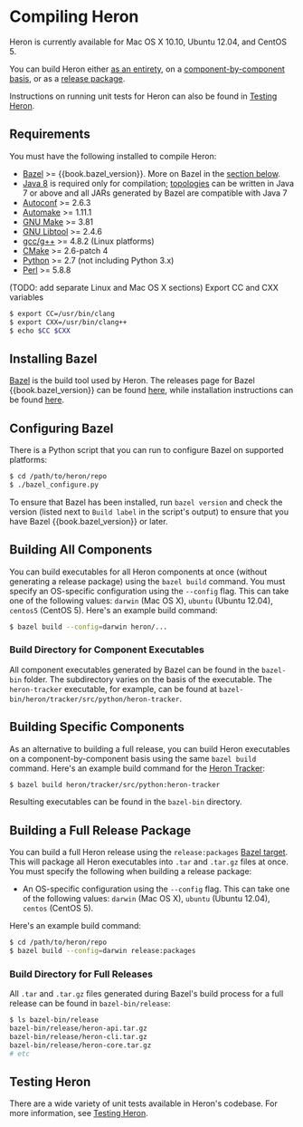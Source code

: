 # Compiling Heron

Heron is currently available for Mac OS X 10.10, Ubuntu 12.04, and CentOS 5.

You can build Heron either [as an entirety](#building-all-components), on a
[component-by-component basis](#building-specific-components), or as a [release
package](#building-a-full-release-package).

Instructions on running unit tests for Heron can also be found in [Testing Heron](../contributors/testing.html).

## Requirements

You must have the following installed to compile Heron:

* [Bazel](http://bazel.io/docs/install.html) >= {{book.bazel_version}}. More on
  Bazel in the [section below](#installing-bazel).
* [Java
  8](http://www.oracle.com/technetwork/java/javase/downloads/jdk8-downloads-2133151.html)
  is required only for compilation; [topologies](topologies.html) can be
  written in Java 7 or above and all JARs generated by Bazel are
  compatible with Java 7
* [Autoconf](http://www.gnu.org/software/autoconf/autoconf.html) >=
  2.6.3
* [Automake](https://www.gnu.org/software/automake/) >= 1.11.1
* [GNU Make](https://www.gnu.org/software/make/) >= 3.81
* [GNU Libtool](http://www.gnu.org/software/libtool/) >= 2.4.6
* [gcc/g++](https://gcc.gnu.org/) >= 4.8.2 (Linux platforms)
* [CMake](https://cmake.org/) >= 2.6-patch 4
* [Python](https://www.python.org/) >= 2.7 (not including Python 3.x)
* [Perl](https://www.perl.org/) >= 5.8.8

(TODO: add separate Linux and Mac OS X sections) Export CC and CXX variables

```bash
$ export CC=/usr/bin/clang
$ export CXX=/usr/bin/clang++
$ echo $CC $CXX
```

## Installing Bazel

[Bazel](http://bazel.io) is the build tool used by Heron. The releases page for
Bazel {{book.bazel_version}} can be found
[here](https://github.com/bazelbuild/bazel/releases/tag/{{book.bazel_version}}),
while installation instructions can be found
[here](http://bazel.io/docs/install.html).

## Configuring Bazel

There is a Python script that you can run to configure Bazel on supported
platforms:

```bash
$ cd /path/to/heron/repo
$ ./bazel_configure.py
```

To ensure that Bazel has been installed, run `bazel version` and check the
version (listed next to `Build label` in the script's output) to ensure that you
have Bazel {{book.bazel_version}} or later.

## Building All Components

You can build executables for all Heron components at once (without generating a
release package) using the `bazel build` command. You must specify an
OS-specific configuration using the `--config` flag. This can take one of the
following values: `darwin` (Mac OS X), `ubuntu` (Ubuntu 12.04), `centos5`
(CentOS 5). Here's an example build command:

```bash
$ bazel build --config=darwin heron/...
```

### Build Directory for Component Executables

All component executables generated by Bazel can be found in the `bazel-bin`
folder. The subdirectory varies on the basis of the executable. The
`heron-tracker` executable, for example, can be found at
`bazel-bin/heron/tracker/src/python/heron-tracker`.

## Building Specific Components

As an alternative to building a full release, you can build Heron executables on
a component-by-component basis using the same `bazel build` command. Here's an
example build command for the [Heron Tracker](heron-tracker.html):

```bash
$ bazel build heron/tracker/src/python:heron-tracker
```

Resulting executables can be found in the `bazel-bin` directory.

## Building a Full Release Package

You can build a full Heron release using the `release:packages` [Bazel
target](http://bazel.io/docs/build-ref.html#targets). This will package all
Heron executables into `.tar` and `.tar.gz` files at once. You must specify the
following when building a release package:

* An OS-specific configuration using the `--config` flag. This can take one of
  the following values: `darwin` (Mac OS X), `ubuntu` (Ubuntu 12.04), `centos`
  (CentOS 5).

Here's an example build command:

```bash
$ cd /path/to/heron/repo
$ bazel build --config=darwin release:packages
```

### Build Directory for Full Releases

All `.tar` and `.tar.gz` files generated during Bazel's build process for a full
release can be found in `bazel-bin/release`:

```bash
$ ls bazel-bin/release
bazel-bin/release/heron-api.tar.gz
bazel-bin/release/heron-cli.tar.gz
bazel-bin/release/heron-core.tar.gz
# etc
```

## Testing Heron

There are a wide variety of unit tests available in Heron's codebase. For more
information, see [Testing Heron](../contributors/testing.html).
